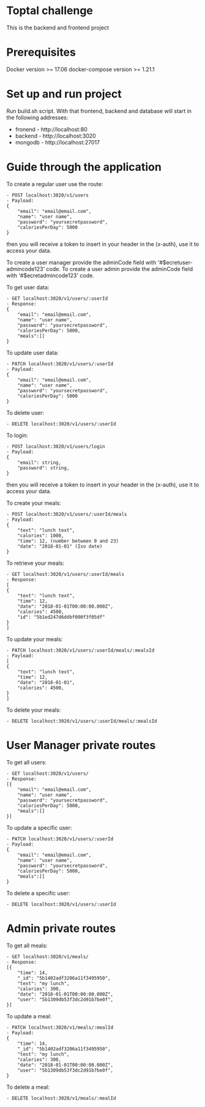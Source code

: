 # Toptal challenge
This is the backend and frontend project


# Prerequisites
Docker version >= 17.06
docker-compose version >= 1.21.1


# Set up and run project 
Run build.sh script. With that frontend, backend and database will start in the following addresses:

- fronend - http://localhost:80
- backend - http://localhost:3020
- mongodb - http://localhost:27017


# Guide through the application
To create a regular user use the route:

    - POST localhost:3020/v1/users
    - Payload: 
    {
	    "email": "email@email.com",
	    "name": "user name",
	    "password": "yoursecretpassword",
        "caloriesPerDay": 5000
    }

then you will receive a token to insert in your header in the (x-auth), use it to access your data.

To create a user manager provide the adminCode field with '#$ecretuser-admincode123' code.
To create a user admin provide the adminCode field with '#$ecretadmincode123' code.

To get user data:

    - GET localhost:3020/v1/users/:userId
    - Response: 
    {
	    "email": "email@email.com",
	    "name": "user name",
	    "password": "yoursecretpassword",
        "caloriesPerDay": 5000,
        "meals":[]
    }

To update user data:

    - PATCH localhost:3020/v1/users/:userId
    - Payload: 
    {
	    "email": "email@email.com",
	    "name": "user name",
	    "password": "yoursecretpassword",
        "caloriesPerDay": 5000
    }

To delete user:

    - DELETE localhost:3020/v1/users/:userId


To login:

    - POST localhost:3020/v1/users/login
    - Payload: 
    {
	    "email": string,
	    "password": string,
    }

then you will receive a token to insert in your header in the (x-auth), use it to access your data.

To create your meals:

    - POST localhost:3020/v1/users/:userId/meals
    - Payload: 
    {
	    "text": "lunch text",
	    "calories": 1000,
	    "time": 12, (number between 0 and 23)
	    "date": "2018-01-01" (Iso date)
    }

To retrieve your meals:

    - GET localhost:3020/v1/users/:userId/meals
    - Response: 
    [
    {
        "text": "lunch text",
        "time": 12,
        "date": "2018-01-01T00:00:00.000Z",
        "calories": 4500,
        "id": "5b1ed247d6ddbf000f3f05df"
    }
    ]

To update your meals:

    - PATCH localhost:3020/v1/users/:userId/meals/:mealsId
    - Payload: 
    [
    {
        "text": "lunch text",
        "time": 12,
        "date": "2018-01-01",
        "calories": 4500,
    }
    ]

To delete your meals:

    - DELETE localhost:3020/v1/users/:userId/meals/:mealsId


# User Manager private routes


To get all users:

    - GET localhost:3020/v1/users/
    - Response: 
    [{
	    "email": "email@email.com",
	    "name": "user name",
	    "password": "yoursecretpassword",
        "caloriesPerDay": 5000,
        "meals":[]
    }]

To update a specific user:

    - PATCH localhost:3020/v1/users/:userId
    - Payload: 
    {
	    "email": "email@email.com",
	    "name": "user name",
	    "password": "yoursecretpassword",
        "caloriesPerDay": 5000,
        "meals":[]
    }

To delete a specific user:

    - DELETE localhost:3020/v1/users/:userId


# Admin private routes


To get all meals:

    - GET localhost:3020/v1/meals/
    - Response: 
    [{
        "time": 14,
        "_id": "5b1402adf3206a11f3495950",
        "text": "my lunch",
        "calories": 300,
        "date": "2018-01-01T00:00:00.000Z",
        "user": "5b1309db53f3dc2d91b7be0f",
    }]

To update a meal:

    - PATCH localhost:3020/v1/meals/:mealId
    - Payload: 
    {
        "time": 14,
        "_id": "5b1402adf3206a11f3495950",
        "text": "my lunch",
        "calories": 300,
        "date": "2018-01-01T00:00:00.000Z",
        "user": "5b1309db53f3dc2d91b7be0f",
    }

To delete a meal:

    - DELETE localhost:3020/v1/meals/:mealId

